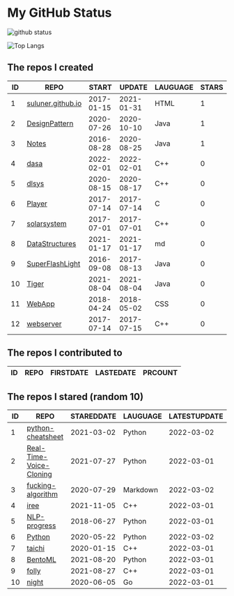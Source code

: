 # My GitHub Status

<img src="https://github-readme-stats-1.yihong0618.vercel.app/api?username=ThaddeusJiang&show_icons=true&&&hide_title=true&count_private=true" alt="github status" />

![Top Langs](https://github-readme-stats-1.yihong0618.vercel.app/api/top-langs/?username=ThaddeusJiang&layout=compact)

<!--START_SECTION:my_github-->
## The repos I created
| ID |                               REPO                                |   START    |   UPDATE   | LAUGUAGE | STARS |
|----|-------------------------------------------------------------------|------------|------------|----------|-------|
|  1 | [suluner.github.io](https://github.com/suluner/suluner.github.io) | 2017-01-15 | 2021-01-31 | HTML     |     1 |
|  2 | [DesignPattern](https://github.com/suluner/DesignPattern)         | 2020-07-26 | 2020-10-10 | Java     |     1 |
|  3 | [Notes](https://github.com/suluner/Notes)                         | 2016-08-28 | 2020-08-25 | Java     |     1 |
|  4 | [dasa](https://github.com/suluner/dasa)                           | 2022-02-01 | 2022-02-01 | C++      |     0 |
|  5 | [dlsys](https://github.com/suluner/dlsys)                         | 2020-08-15 | 2020-08-17 | C++      |     0 |
|  6 | [Player](https://github.com/suluner/Player)                       | 2017-07-14 | 2017-07-14 | C        |     0 |
|  7 | [solarsystem](https://github.com/suluner/solarsystem)             | 2017-07-01 | 2017-07-01 | C++      |     0 |
|  8 | [DataStructures](https://github.com/suluner/DataStructures)       | 2021-01-17 | 2021-01-17 | md       |     0 |
|  9 | [SuperFlashLight](https://github.com/suluner/SuperFlashLight)     | 2016-09-08 | 2017-08-13 | Java     |     0 |
| 10 | [Tiger](https://github.com/suluner/Tiger)                         | 2021-08-04 | 2021-08-04 | Java     |     0 |
| 11 | [WebApp](https://github.com/suluner/WebApp)                       | 2018-04-24 | 2018-05-02 | CSS      |     0 |
| 12 | [webserver](https://github.com/suluner/webserver)                 | 2017-07-14 | 2017-07-15 | C++      |     0 |

## The repos I contributed to
| ID | REPO | FIRSTDATE | LASTEDATE | PRCOUNT |
|----|------|-----------|-----------|---------|

## The repos I stared (random 10)
| ID |                                      REPO                                       | STAREDDATE | LAUGUAGE | LATESTUPDATE |
|----|---------------------------------------------------------------------------------|------------|----------|--------------|
|  1 | [python-cheatsheet](https://github.com/gto76/python-cheatsheet)                 | 2021-03-02 | Python   | 2022-03-02   |
|  2 | [Real-Time-Voice-Cloning](https://github.com/CorentinJ/Real-Time-Voice-Cloning) | 2021-07-27 | Python   | 2022-03-01   |
|  3 | [fucking-algorithm](https://github.com/labuladong/fucking-algorithm)            | 2020-07-29 | Markdown | 2022-03-02   |
|  4 | [iree](https://github.com/google/iree)                                          | 2021-11-05 | C++      | 2022-03-01   |
|  5 | [NLP-progress](https://github.com/sebastianruder/NLP-progress)                  | 2018-06-27 | Python   | 2022-03-01   |
|  6 | [Python](https://github.com/TheAlgorithms/Python)                               | 2020-05-22 | Python   | 2022-03-02   |
|  7 | [taichi](https://github.com/taichi-dev/taichi)                                  | 2020-01-15 | C++      | 2022-03-01   |
|  8 | [BentoML](https://github.com/bentoml/BentoML)                                   | 2021-08-20 | Python   | 2022-03-01   |
|  9 | [folly](https://github.com/facebook/folly)                                      | 2021-08-27 | C++      | 2022-03-01   |
| 10 | [night](https://github.com/talkgo/night)                                        | 2020-06-05 | Go       | 2022-03-01   |

<!--END_SECTION:my_github-->